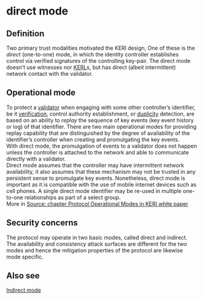 # direct mode
## Definition 
Two primary trust modalities motivated the KERI design, One of these is the _direct_ (one-to-one) mode, in which the identity controller establishes control via verified signatures of the controlling key-pair. The direct mode doesn't use witnesses nor [KERL](key-event-receipt-log)s, but has direct (albeit intermittent) network contact with the validator.

## Operational mode
To protect a [validator](validator) when engaging with some other controller’s identifier, be it [verification](verification), control authority establishment, or [duplicity](duplicity) detection, are based on an ability to _replay_ the sequence of key events (key event history or log) of that identifier. There are two main operational modes for providing replay capability that are distinguished by the degree of availability of the identifier’s controller when creating and promulgating the key events.  
With direct mode, the promulgation of events to a validator does not happen unless the controller is attached to the network and able to communicate directly with a validator.  
Direct mode assumes that the controller may have intermittent network availability, it also assumes that these mechanism may not be trusted in any persistent sense to promulgate key events. Nonetheless, direct mode is important as it is compatible with the use of mobile internet devices such as cell phones. A single direct mode identifier may be re-used in multiple one-to-one relationships as part of a select group.  
More in [Source: chapter Protocol Operational Modes in KERI white paper](https://github.com/SmithSamuelM/Papers/blob/master/whitepapers/KERI_WP_2.x.web.pdf)

## Security concerns
The protocol may operate in two basic modes, called direct and indirect. The availability and consistency attack surfaces are different for the two modes and hence the mitigation properties of the protocol are likewise mode specific.

## Also see
[Indirect mode](indirect-mode)